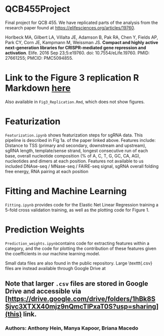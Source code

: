 # QCB455Project
Final project for QCB 455. We have replicated parts of the analysis from the research paper found at https://elifesciences.org/articles/19760.

Horlbeck MA, Gilbert LA, Villalta JE, Adamson B, Pak RA, Chen Y, Fields AP, Park CY, Corn JE, Kampmann M, Weissman JS. __Compact and highly active next-generation libraries for CRISPR-mediated gene repression and activation__. Elife. 2016 Sep 23;5:e19760. doi: 10.7554/eLife.19760. PMID: 27661255; PMCID: PMC5094855.

# **Link to the Figure 3 replication R Markdown [here](http://notes.anthonyhein.com/Fig3_Replication.html)**
Also available in `Fig3_Replication.Rmd`, which does not show figures. 

# Featurization 
`Featurization.ipynb` shows featurization steps for sgRNA data. This pipeline is described in Fig 1a. of the paper linked above. Features include: Distance to TSS (primary and secondary, downstream and upstream), sgRNA length, template/sense strand, longest consecutive run of each base, overall nucleotide composition (% of A, C, T, G, GC, CA, AG), nucleotides and dimers at each position. Features not available to us included DNAse-seq / MNase-seq / FAIRE-seq signal, sgRNA overall folding free energy, RNA pairing at each position


# Fitting and Machine Learning
`Fitting.ipynb` provides code for the Elastic Net Linear Regression training a 5-fold cross validation training, as well as the plotting code for Figure 1.

# Prediction Weights
`Prediction_weights.ipynb`contains code for extracting features within a category, and the code for plotting the contribution of these features given the coefficients in our machine learning model.

Small data files are also found in the public repository. Large \texttt{.csv} files are instead available through Google Drive at

## Note that larger `.csv` files are stored in Google Drive and accessible via [https://drive.google.com/drive/folders/1hBk8SSjvc3XTXX40mjz9nQmcTlPxaT0S?usp=sharing](this) link.

### Authors: Anthony Hein, Manya Kapoor, Briana Macedo

